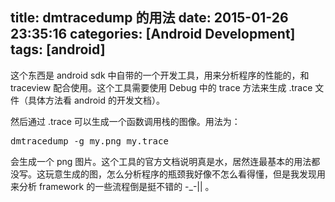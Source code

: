 title: dmtracedump 的用法
date: 2015-01-26 23:35:16
categories: [Android Development]
tags: [android]
---

这个东西是 android sdk 中自带的一个开发工具，用来分析程序的性能的，和 traceview 配合使用。这个工具需要使用 Debug 中的 trace 方法来生成 .trace 文件（具体方法看 android 的开发文档）。

然后通过 .trace 可以生成一个函数调用栈的图像。用法为：

<pre config="brush:bash;toolbar:false;">
dmtracedump -g my.png my.trace
</pre>

会生成一个 png 图片。这个工具的官方文档说明真是水，居然连最基本的用法都没写。这玩意生成的图，怎么分析程序的瓶颈我好像不怎么看得懂，但是我发现用来分析 framework 的一些流程倒是挺不错的 -_-|| 。

